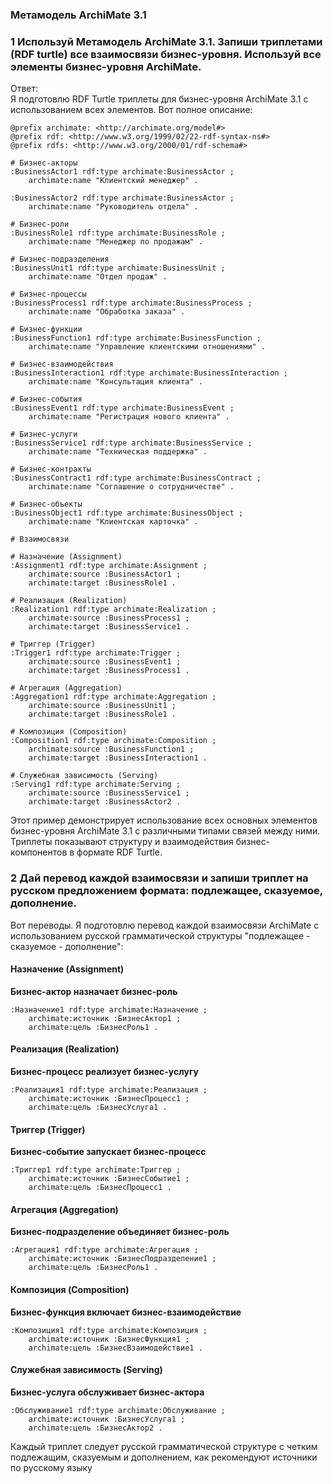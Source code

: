 ### Метамодель ArchiMate 3.1
### 1 Используй Метамодель ArchiMate 3.1. Запиши триплетами (RDF turtle) все взаимосвязи бизнес-уровня. Используй все элементы бизнес-уровня ArchiMate.

Ответ:  
Я подготовлю RDF Turtle триплеты для бизнес-уровня ArchiMate 3.1 с использованием всех элементов. Вот полное описание:

```turtle
@prefix archimate: <http://archimate.org/model#>
@prefix rdf: <http://www.w3.org/1999/02/22-rdf-syntax-ns#>
@prefix rdfs: <http://www.w3.org/2000/01/rdf-schema#>

# Бизнес-акторы
:BusinessActor1 rdf:type archimate:BusinessActor ;
    archimate:name "Клиентский менеджер" .

:BusinessActor2 rdf:type archimate:BusinessActor ;
    archimate:name "Руководитель отдела" .

# Бизнес-роли
:BusinessRole1 rdf:type archimate:BusinessRole ;
    archimate:name "Менеджер по продажам" .

# Бизнес-подразделения
:BusinessUnit1 rdf:type archimate:BusinessUnit ;
    archimate:name "Отдел продаж" .

# Бизнес-процессы
:BusinessProcess1 rdf:type archimate:BusinessProcess ;
    archimate:name "Обработка заказа" .

# Бизнес-функции
:BusinessFunction1 rdf:type archimate:BusinessFunction ;
    archimate:name "Управление клиентскими отношениями" .

# Бизнес-взаимодействия
:BusinessInteraction1 rdf:type archimate:BusinessInteraction ;
    archimate:name "Консультация клиента" .

# Бизнес-события
:BusinessEvent1 rdf:type archimate:BusinessEvent ;
    archimate:name "Регистрация нового клиента" .

# Бизнес-услуги
:BusinessService1 rdf:type archimate:BusinessService ;
    archimate:name "Техническая поддержка" .

# Бизнес-контракты
:BusinessContract1 rdf:type archimate:BusinessContract ;
    archimate:name "Соглашение о сотрудничестве" .

# Бизнес-объекты
:BusinessObject1 rdf:type archimate:BusinessObject ;
    archimate:name "Клиентская карточка" .

# Взаимосвязи

# Назначение (Assignment)
:Assignment1 rdf:type archimate:Assignment ;
    archimate:source :BusinessActor1 ;
    archimate:target :BusinessRole1 .

# Реализация (Realization)
:Realization1 rdf:type archimate:Realization ;
    archimate:source :BusinessProcess1 ;
    archimate:target :BusinessService1 .

# Триггер (Trigger)
:Trigger1 rdf:type archimate:Trigger ;
    archimate:source :BusinessEvent1 ;
    archimate:target :BusinessProcess1 .

# Агрегация (Aggregation)
:Aggregation1 rdf:type archimate:Aggregation ;
    archimate:source :BusinessUnit1 ;
    archimate:target :BusinessRole1 .

# Композиция (Composition)
:Composition1 rdf:type archimate:Composition ;
    archimate:source :BusinessFunction1 ;
    archimate:target :BusinessInteraction1 .

# Служебная зависимость (Serving)
:Serving1 rdf:type archimate:Serving ;
    archimate:source :BusinessService1 ;
    archimate:target :BusinessActor2 .
```

Этот пример демонстрирует использование всех основных элементов бизнес-уровня ArchiMate 3.1 с различными типами связей между ними. Триплеты показывают структуру и взаимодействия бизнес-компонентов в формате RDF Turtle.

### 2 Дай перевод каждой взаимосвязи и запиши триплет на русском предложением формата: подлежащее, сказуемое, дополнение.

Вот переводы. Я подготовлю перевод каждой взаимосвязи ArchiMate с использованием русской грамматической структуры "подлежащее - сказуемое - дополнение":

#### Назначение (Assignment)
**Бизнес-актор назначает бизнес-роль**
```turtle
:Назначение1 rdf:type archimate:Назначение ;
    archimate:источник :БизнесАктор1 ;
    archimate:цель :БизнесРоль1 .
```

#### Реализация (Realization)
**Бизнес-процесс реализует бизнес-услугу**
```turtle
:Реализация1 rdf:type archimate:Реализация ;
    archimate:источник :БизнесПроцесс1 ;
    archimate:цель :БизнесУслуга1 .
```

#### Триггер (Trigger)
**Бизнес-событие запускает бизнес-процесс**
```turtle
:Триггер1 rdf:type archimate:Триггер ;
    archimate:источник :БизнесСобытие1 ;
    archimate:цель :БизнесПроцесс1 .
```

#### Агрегация (Aggregation)
**Бизнес-подразделение объединяет бизнес-роль**
```turtle
:Агрегация1 rdf:type archimate:Агрегация ;
    archimate:источник :БизнесПодразделение1 ;
    archimate:цель :БизнесРоль1 .
```

#### Композиция (Composition)
**Бизнес-функция включает бизнес-взаимодействие**
```turtle
:Композиция1 rdf:type archimate:Композиция ;
    archimate:источник :БизнесФункция1 ;
    archimate:цель :БизнесВзаимодействие1 .
```

#### Служебная зависимость (Serving)
**Бизнес-услуга обслуживает бизнес-актора**
```turtle
:Обслуживание1 rdf:type archimate:Обслуживание ;
    archimate:источник :БизнесУслуга1 ;
    archimate:цель :БизнесАктор2 .
```

Каждый триплет следует русской грамматической структуре с четким подлежащим, сказуемым и дополнением, как рекомендуют источники по русскому языку
